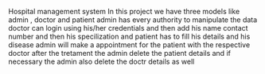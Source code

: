 Hospital management system
In this project we have three models like admin , doctor and patient
admin has every authority to manipulate the data
doctor can login using his/her credentials and then add his name contact number and then his specilization
and patient has to fill his details and his disease 
admin will make a appointment for the patient with the respective doctor 
after the tretament the admin delete the patient details and if necessary the admin also delete the doctr details as well
